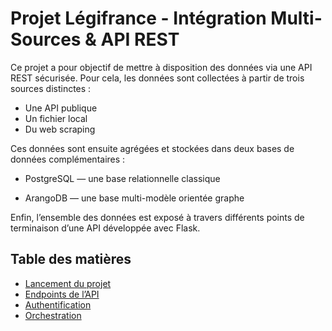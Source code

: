 # Projet Légifrance - Intégration Multi-Sources & API REST

Ce projet a pour objectif de mettre à disposition des données via une API REST sécurisée.
Pour cela, les données sont collectées à partir de trois sources distinctes :

- Une API publique
- Un fichier local
- Du web scraping


Ces données sont ensuite agrégées et stockées dans deux bases de données complémentaires :

- PostgreSQL — une base relationnelle classique

- ArangoDB — une base multi-modèle orientée graphe

Enfin, l’ensemble des données est exposé à travers différents points de terminaison d’une API développée avec Flask.











## Table des matières

- [Lancement du projet](docs/setup.md)
- [Endpoints de l’API](docs/api_endpoints.md)
- [Authentification](docs/auth.md)
- [Orchestration](docs/orchestration.md)


